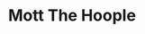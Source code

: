 ---
title: "Mott The Hoople"
summary: "British rock band, active from 1969 until 1974, with occasional reunions from 2009 onwards. Classic Era Members: Ian Hunter - Vocals And Guitar Mick Ralphs - Guitar Verden Allen - Keyboards Peter \"Overend\" Watts - Bass Dale \"Buffin\" Griffin - Drums Two follow-on bands after Ian Hunter left in 1974: 1974–1976 1977–1980 Use only for releases without Hunter, dating from the 1974-76 period. An unofficial or \"fake\" band also recorded MTH tracks around 1996/7. For these releases, please use ."
image: "mott-the-hoople.jpg"
---